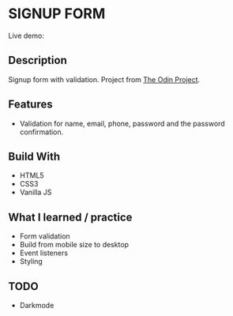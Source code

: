 # SIGNUP FORM
Live demo:


## Description

Signup form with validation.
Project from [The Odin Project](https://www.theodinproject.com/lessons/node-path-intermediate-html-and-css-sign-up-for).


## Features
* Validation for name, email, phone, password and the password confirmation.


## Build With
* HTML5
* CSS3
* Vanilla JS


## What I learned / practice
* Form validation
* Build from mobile size to desktop
* Event listeners
* Styling


## TODO
* Darkmode
